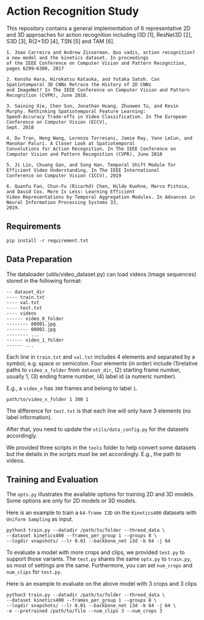 # Action Recognition Study

This repository contains a general implementation of 6 representative 2D and 3D approaches for action recognition including I3D [1], ResNet3D [2], S3D [3], R(2+1)D [4], TSN [5] and TAM [6]. 

```
1. Joao Carreira and Andrew Zisserman. Quo vadis, action recognition? a new model and the kinetics dataset. In proceedings
of the IEEE Conference on Computer Vision and Pattern Recognition, pages 6299–6308, 2017

2. Kensho Hara, Hirokatsu Kataoka, and Yutaka Satoh. Can Spatiotemporal 3D CNNs Retrace the History of 2D CNNs
and ImageNet? In The IEEE Conference on Computer Vision and Pattern Recognition (CVPR), June 2018.

3. Saining Xie, Chen Sun, Jonathan Huang, Zhuowen Tu, and Kevin Murphy. Rethinking Spatiotemporal Feature Learning:
Speed-Accuracy Trade-offs in Video Classification. In The European Conference on Computer Vision (ECCV),
Sept. 2018

4. Du Tran, Heng Wang, Lorenzo Torresani, Jamie Ray, Yann LeCun, and Manohar Paluri. A Closer Look at Spatiotemporal
Convolutions for Action Recognition. In The IEEE Conference on Computer Vision and Pattern Recognition (CVPR), June 2018

5. Ji Lin, Chuang Gan, and Song Han. Temporal Shift Module for Efficient Video Understanding. In The IEEE International
Conference on Computer Vision (ICCV), 2019

6. Quanfu Fan, Chun-Fu (Ricarhd) Chen, Hilde Kuehne, Marco Pistoia, and David Cox. More Is Less: Learning Efficient
Video Representations by Temporal Aggregation Modules. In Advances in Neural Information Processing Systems 33,
2019.
```

## Requirements

```
pip install -r requirement.txt
```

## Data Preparation
The dataloader (utils/video_dataset.py) can load videos (image sequences) stored in the following format:
```
-- dataset_dir
---- train.txt
---- val.txt
---- test.txt
---- videos
------ video_0_folder
-------- 00001.jpg
-------- 00002.jpg
-------- ...
------ video_1_folder
------ ...
```

Each line in `train.txt` and `val.txt` includes 4 elements and separated by a symbol, e.g. space or semicolon. 
Four elements (in order) include (1)relative paths to `video_x_folder` from `dataset_dir`, (2) starting frame number, usually 1, (3) ending frame number, (4) label id (a numeric number).

E.g., a `video_x` has `300` frames and belong to label `1`.
```
path/to/video_x_folder 1 300 1
```
The difference for `test.txt` is that each line will only have 3 elements (no label information).

After that, you need to update the `utils/data_config.py` for the datasets accordingly.

We provided three scripts in the `tools` folder to help convert some datasets but the details in the scripts must be set accordingly. E.g., the path to videos.


## Training and Evaluation
The `opts.py` illustrates the available options for training 2D and 3D models. Some options are only for 2D models or 3D models.

Here is an example to train a `64-frame I3D` on the `Kinetics400` datasets with `Uniform Sampling` as input.

```
python3 train.py --datadir /path/to/folder --threed_data \
--dataset kinetics400 --frames_per_group 1 --groups 8 \
--logdir snapshots/ --lr 0.01 --backbone_net i3d -b 64 -j 64
```

To evaluate a model with more crops and clips, we provided `test.py` to support those variants. 
The `test.py` shares the same `opts.py` to `train.py`, so most of settings are the same.
Furthermore, you can set `num_crops` and `num_clips` for `test.py`.

Here is an example to evaluate on the above model with 3 crops and 3 clips

```
python3 train.py --datadir /path/to/folder --threed_data \
--dataset kinetics400 --frames_per_group 1 --groups 8 \
--logdir snapshots/ --lr 0.01 --backbone_net i3d -b 64 -j 64 \
-e --pretrained /path/to/file --num_clips 3 --num_crops 3
```
